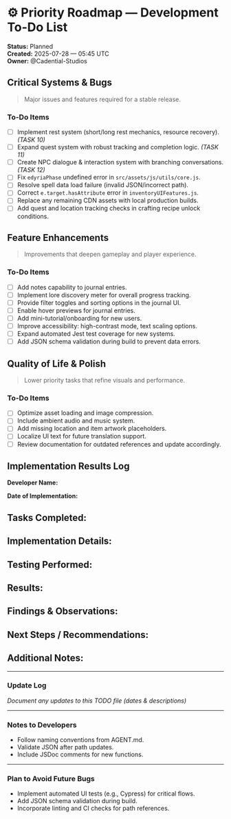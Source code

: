 # ⚙️ Priority Roadmap — Development To-Do List

**Status:** Planned  
**Created:** 2025-07-28 — 05:45 UTC  
**Owner:** @Cadential-Studios

## Critical Systems & Bugs

> Major issues and features required for a stable release.

### To-Do Items
- [ ] Implement rest system (short/long rest mechanics, resource recovery). *(TASK 10)*
- [ ] Expand quest system with robust tracking and completion logic. *(TASK 11)*
- [ ] Create NPC dialogue & interaction system with branching conversations. *(TASK 12)*
- [ ] Fix `edyriaPhase` undefined error in `src/assets/js/utils/core.js`.
- [ ] Resolve spell data load failure (invalid JSON/incorrect path).
- [ ] Correct `e.target.hasAttribute` error in `inventoryUIFeatures.js`.
- [ ] Replace any remaining CDN assets with local production builds.
- [ ] Add quest and location tracking checks in crafting recipe unlock conditions.

## Feature Enhancements

> Improvements that deepen gameplay and player experience.

### To-Do Items
- [ ] Add notes capability to journal entries.
- [ ] Implement lore discovery meter for overall progress tracking.
- [ ] Provide filter toggles and sorting options in the journal UI.
- [ ] Enable hover previews for journal entries.
- [ ] Add mini-tutorial/onboarding for new users.
- [ ] Improve accessibility: high-contrast mode, text scaling options.
- [ ] Expand automated Jest test coverage for new systems.
- [ ] Add JSON schema validation during build to prevent data errors.

## Quality of Life & Polish

> Lower priority tasks that refine visuals and performance.

### To-Do Items
- [ ] Optimize asset loading and image compression.
- [ ] Include ambient audio and music system.
- [ ] Add missing location and item artwork placeholders.
- [ ] Localize UI text for future translation support.
- [ ] Review documentation for outdated references and update accordingly.

## Implementation Results Log

**Developer Name:** 

**Date of Implementation:** 

**Tasks Completed:**
- 

**Implementation Details:**
- 

**Testing Performed:**
- 

**Results:**
- 

**Findings & Observations:**
- 

**Next Steps / Recommendations:**
- 

**Additional Notes:**
- 

---

### Update Log
*Document any updates to this TODO file (dates & descriptions)*

---

### Notes to Developers
- Follow naming conventions from AGENT.md.
- Validate JSON after path updates.
- Include JSDoc comments for new functions.

---

### Plan to Avoid Future Bugs
- Implement automated UI tests (e.g., Cypress) for critical flows.
- Add JSON schema validation during build.
- Incorporate linting and CI checks for path references.
